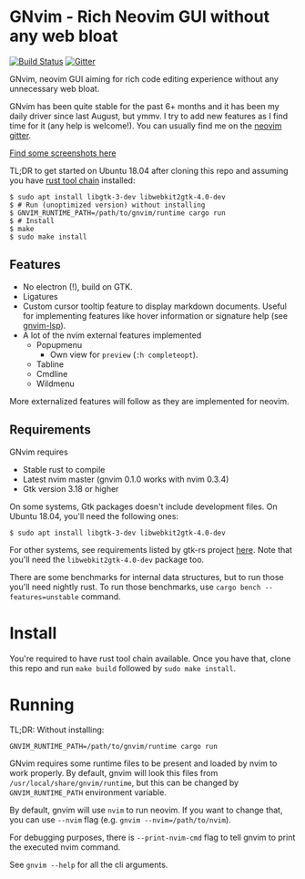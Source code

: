 # GNvim - Rich Neovim GUI without any web bloat


[![Build Status](https://travis-ci.org/vhakulinen/gnvim.svg?branch=master)](https://travis-ci.org/vhakulinen/gnvim)
[![Gitter](https://badges.gitter.im/gnvim/community.svg)](https://gitter.im/gnvim/community?utm_source=badge&utm_medium=badge&utm_campaign=pr-badge)

GNvim, neovim GUI aiming for rich code editing experience without any
unnecessary web bloat.

GNvim has been quite stable for the past 6+ months and it has been my daily
driver since last August, but ymmv. I try to add new features as I find time
for it (any help is welcome!). You can usually find me on the
[neovim gitter](https://gitter.im/neovim/neovim).

[Find some screenshots here](https://github.com/vhakulinen/gnvim/wiki)

TL;DR to get started on Ubuntu 18.04 after cloning this repo and assuming
you have [rust tool chain](https://rustup.rs/) installed:

```
$ sudo apt install libgtk-3-dev libwebkit2gtk-4.0-dev
$ # Run (unoptimized version) without installing
$ GNVIM_RUNTIME_PATH=/path/to/gnvim/runtime cargo run
$ # Install
$ make
$ sudo make install
```

## Features

* No electron (!), build on GTK.
* Ligatures
* Custom cursor tooltip feature to display markdown documents.
  Useful for implementing features like hover information or signature help
  (see [gnvim-lsp](https://github.com/vhakulinen/gnvim-lsp)).
* A lot of the nvim external features implemented
    - Popupmenu
        * Own view for `preview` (`:h completeopt`).
    - Tabline
    - Cmdline
    - Wildmenu

More externalized features will follow as they are implemented for neovim.

## Requirements

GNvim requires

* Stable rust to compile
* Latest nvim master (gnvim 0.1.0 works with nvim 0.3.4)
* Gtk version 3.18 or higher

On some systems, Gtk packages doesn't include development files. On Ubuntu
18.04, you'll need the following ones:

```
$ sudo apt install libgtk-3-dev libwebkit2gtk-4.0-dev
```

For other systems, see requirements listed by gtk-rs project [here](https://gtk-rs.org/docs-src/requirements.html).
Note that you'll need the `libwebkit2gtk-4.0-dev` package too.

There are some benchmarks for internal data structures, but to run those you'll
need nightly rust. To run those benchmarks, use `cargo bench --features=unstable`
command.

# Install

You're required to have rust tool chain available. Once you have that, clone
this repo and run `make build` followed by `sudo make install`.

# Running

TL;DR: Without installing:

```
GNVIM_RUNTIME_PATH=/path/to/gnvim/runtime cargo run
```

GNvim requires some runtime files to be present and loaded by nvim to work
properly. By default, gnvim will look this files from `/usr/local/share/gnvim/runtime`,
but this can be changed by `GNVIM_RUNTIME_PATH` environment variable.

By default, gnvim will use `nvim` to run neovim. If you want to change that,
you can use `--nvim` flag (e.g. `gnvim --nvim=/path/to/nvim`).

For debugging purposes, there is `--print-nvim-cmd` flag to tell gnvim to print
the executed nvim command.

See `gnvim --help` for all the cli arguments.
